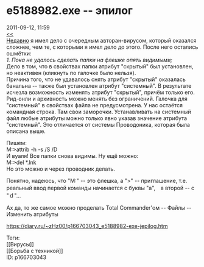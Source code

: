 e5188982.exe -- эпилог
=======================

   
 2011-09-12, 11:59   
   [<<](e5188982.exe)    
  [Недавно](e5188982.exe)  я имел дело с очередным авторан-вирусом, который оказался сложнее, чем те, с которыми я имел дело до этого. После него остались ошмётки:   
  *1. Пока не удалось сделать папки на флешке опять видимыми;*    
 Дело в том, что в свойствах папки атрибут "скрытый" был установлен, но неактивен (кликнуть по галочке было нельзя).   
 Причина того, что не удавалось снять атрибут "скрытый" оказалась банальна -- также был установлен атрибут "системный". В результате исчезла возможность изменять атрибут "скрытый", причём только его. Рид-онли и архивность можно менять без ограничений. Галочка для "системный" в свойствах файла не предусмотрена. У нас остаётся командная строка. Там свои заморочки. Устанавливать на системный файл любые атрибуты можно только явно указав значение атрибута "системный". Это отличается от системы Проводоника, которая была описана выше.   
   
 Пишем:   
  M:\>attrib -h -s /S /D    
 И вуаля! Все папки снова видимы. Ну ещё можно:   
  M:\>del *.lnk    
 Но это можно и через проводник делать.   
   
  Понятно, надеюсь, что "M:" -- это флешка, а ">" -- приглашение, т.е. реальный ввод первой команды начинается с буквы "a",　а второй -- с "ｄ"...    
   
 Ах да, то же самое можно проделать Total Commander'ом -- Файлы -- Изменить атрибуты   
    
 <https://diary.ru/~zHz00/p166703043_e5188982-exe-jepilog.htm>   
   
 Теги:   
 [[Вирусы]]   
 [[Борьба с техникой]]   
 ID: p166703043